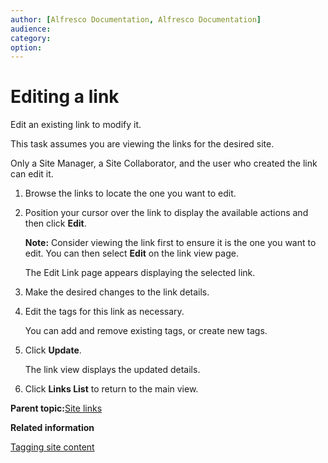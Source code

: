 ```yaml
---
author: [Alfresco Documentation, Alfresco Documentation]
audience: 
category: 
option: 
---
```


# Editing a link

Edit an existing link to modify it.

This task assumes you are viewing the links for the desired site.

Only a Site Manager, a Site Collaborator, and the user who created the link can edit it.

1.  Browse the links to locate the one you want to edit.

2.  Position your cursor over the link to display the available actions and then click **Edit**.

    **Note:** Consider viewing the link first to ensure it is the one you want to edit. You can then select **Edit** on the link view page.

    The Edit Link page appears displaying the selected link.

3.  Make the desired changes to the link details.

4.  Edit the tags for this link as necessary.

    You can add and remove existing tags, or create new tags.

5.  Click **Update**.

    The link view displays the updated details.

6.  Click **Links List** to return to the main view.


**Parent topic:**[Site links](../concepts/links-intro.md)

**Related information**  


[Tagging site content](site-content-tag.md)

